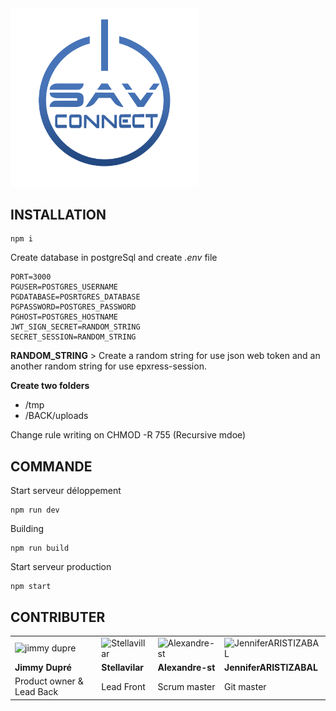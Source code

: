<img src="./FRONT/src/assets/img/savLogo.png" alt="savConnect Logo" width="300">



## INSTALLATION

```
npm i
```
Create database in postgreSql and create *.env* file

```
PORT=3000
PGUSER=POSTGRES_USERNAME
PGDATABASE=POSRTGRES_DATABASE
PGPASSWORD=POSTGRES_PASSWORD
PGHOST=POSTGRES_HOSTNAME
JWT_SIGN_SECRET=RANDOM_STRING
SECRET_SESSION=RANDOM_STRING
```
**RANDOM_STRING** > Create a random string for use json web token and an another random string for use epxress-session.

**Create two folders**
- /tmp
- /BACK/uploads

Change rule writing on CHMOD -R 755 (Recursive mdoe)

## COMMANDE

Start serveur déloppement
```
npm run dev
```

Building
```
npm run build
```

Start serveur production
```
npm start
```

## CONTRIBUTER
| | | | |
|---|---|---|---|
|<img src="https://github.com/jimmydupre.png" alt="jimmy dupre" width="200">|<img src="https://github.com/Stellavilar.png" alt="Stellavillar" width="200">|<img src="https://github.com/Alexandre-st.png" alt="Alexandre-st" width="200">|<img src="https://github.com/JenniferARISTIZABAL.png" alt="JenniferARISTIZABAL" width="200">|
| **Jimmy Dupré** | **Stellavilar** | **Alexandre-st** | **JenniferARISTIZABAL** |
| Product owner & Lead Back | Lead Front | Scrum master| Git master |
